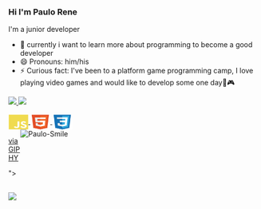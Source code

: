 ### Hi I'm Paulo Rene

I'm a junior developer

- 🤔 currently i want to learn more about programming to become a good developer
- 😄 Pronouns: him/his
- ⚡ Curious fact: I've been to a platform game programming camp, I love playing video games and would like to develop some one day👾🎮

 <div>
  <a href="https://github.com/Paulorenebraun">
  <img height="180em" src="https://github-readme-stats.vercel.app/api?username=Paulorenebraun&show_icons=true&theme=dark&include_all_commits=true&count_private=true"/>
  <img height="180em" src="https://github-readme-stats.vercel.app/api/top-langs/?username=Paulorenebraun&layout=compact&langs_count=7&theme=dark"/>
</div>
  
  </div>
<div style="display: inline_block"><br>
  <img align="center" alt="Paulo-Js" height="30" width="40" src="https://raw.githubusercontent.com/devicons/devicon/master/icons/javascript/javascript-plain.svg">
   <img align="center" alt="Rafa-HTML" height="30" width="40" src="https://raw.githubusercontent.com/devicons/devicon/master/icons/html5/html5-original.svg">
  <img align="center" alt="Rafa-CSS" height="30" width="40" src="https://raw.githubusercontent.com/devicons/devicon/master/icons/css3/css3-original.svg">
  <img align="right" alt="Paulo-Smile" src="<iframe src="https://giphy.com/embed/xThuWu82QD3pj4wvEQ" width="480" height="480" frameBorder="0" class="giphy-embed" allowFullScreen></iframe><p><a href="https://giphy.com/gifs/xThuWu82QD3pj4wvEQ">via GIPHY</a></p>">
</div>
  
   ##
   
  
  
 <a href="https://www.linkedin.com/in/paulo-rene-braun-4232481b2/" target="_blank"><img src="https://img.shields.io/badge/-LinkedIn-%230077B5?style=for-the-badge&logo=linkedin&logoColor=white" target="_blank"></a>
 
